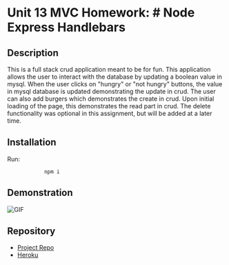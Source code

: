 # Unit 13 MVC Homework: # Node Express Handlebars

## Description

This is a full stack crud application meant to be for fun. This application allows the user to interact with the database by updating a boolean value in mysql. When the user clicks on "hungry" or "not hungry" buttons, the value in mysql database is updated demonstrating the update in crud. The user can also add burgers which demonstrates the create in crud. Upon initial loading of the page, this demonstrates the read part in crud. The delete functionality was optional in this assignment, but will be added at a later time. 



## Installation
Run:

                npm i

## Demonstration

![GIF](GIF/burger.gif)


## Repository

- [Project Repo](https://github.com/alixwawa/burger)
- [Heroku](https://lit-everglades-96825.herokuapp.com/?name=sdffadsfdsfas&devoured=1)
